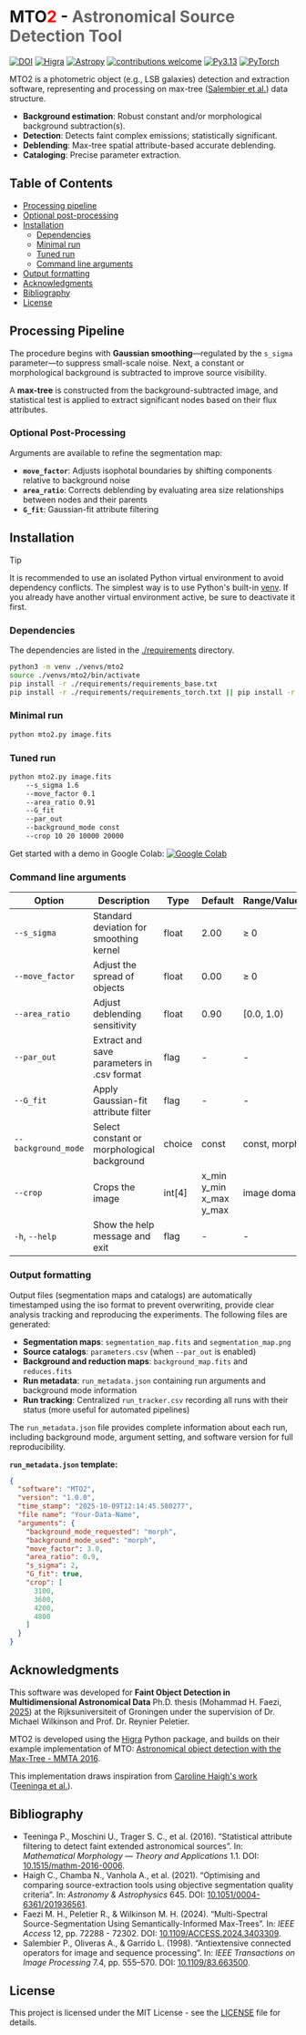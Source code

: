 # MTO<span style="color:#FF0000">2</span> - <span  style="color:#666666">Astronomical Source Detection Tool</span>

[![DOI](https://img.shields.io/badge/DOI-10.1515/mathm-8A2BE2.svg)](https://doi.org/10.1515/mathm-2016-0006)
[![Higra](https://img.shields.io/badge/Powered%20by-Higra-A20F43.svg)](https://higra.readthedocs.io/)
[![Astropy](https://img.shields.io/badge/powered%20by-Astropy-D84315.svg)](https://www.astropy.org/)
[![contributions welcome](https://img.shields.io/badge/contributions-welcome-388E3C.svg)](https://github.com/m-faezi/MTO2/blob/main/CONTRIBUTING.md)
[![Py3.13](https://img.shields.io/badge/Py-3.13+-3776AB?style=flat-square&logo=python&logoColor=white)](https://www.python.org)
[![PyTorch](https://img.shields.io/badge/PyTorch-EE4C2C?style=flat-square&logo=pytorch&logoColor=white)](https://pytorch.org/)


MTO2 is a photometric object (e.g., LSB galaxies) detection and extraction software, representing and processing on max-tree ([Salembier et al.](#4)) data structure.

- **Background estimation**: Robust constant and/or morphological background subtraction(s).
- **Detection**: Detects faint complex emissions; statistically significant.
- **Deblending**: Max-tree spatial attribute-based accurate deblending.
- **Cataloging**: Precise parameter extraction.


<!-- omit in toc -->
## Table of Contents

- [Processing pipeline](#processing-pipeline)
- [Optional post-processing](#optional-post-processing)
- [Installation](#installation)
  - [Dependencies](#dependencies)
  - [Minimal run](#minimal-run)
  - [Tuned run](#tuned-run)
  - [Command line arguments](#command-line-arguments)
- [Output formatting](#output-formatting)
- [Acknowledgments](#acknowledgments)
- [Bibliography](#bibliography)
- [License](#license)


## Processing Pipeline

The procedure begins with **Gaussian smoothing**—regulated by the `s_sigma` parameter—to suppress small-scale noise. Next, a constant or morphological background is subtracted to improve source visibility. 

A **max-tree** is constructed from the background-subtracted image, and statistical test is applied to extract significant nodes based on their flux attributes.

### Optional Post-Processing

Arguments are available to refine the segmentation map:

- **`move_factor`**: Adjusts isophotal boundaries by shifting components relative to background noise  
- **`area_ratio`**: Corrects deblending by evaluating area size relationships between nodes and their parents
- **`G_fit`**: Gaussian-fit attribute filtering

##  Installation

> [!TIP]
> It is recommended to use an isolated Python virtual environment to avoid dependency conflicts. The simplest way is to use Python's built-in [venv](https://docs.python.org/3/library/venv.html). If you already have another virtual environment active, be sure to deactivate it first.


### Dependencies

The dependencies are listed in the [./requirements](requirements) directory.

```bash
python3 -m venv ./venvs/mto2
source ./venvs/mto2/bin/activate
pip install -r ./requirements/requirements_base.txt
pip install -r ./requirements/requirements_torch.txt || pip install -r ./requirements/requirements_torch_fallback.txt
```
### Minimal run
```bash
python mto2.py image.fits
```

### Tuned run
```bash
python mto2.py image.fits
    --s_sigma 1.6 
    --move_factor 0.1 
    --area_ratio 0.91  
    --G_fit 
    --par_out 
    --background_mode const
    --crop 10 20 10000 20000
```

Get started with a demo in Google Colab:
[![Google Colab](https://colab.research.google.com/assets/colab-badge.svg)](https://colab.research.google.com/drive/1yjNcUJwqliQEY0N7AYLkUD2QrubqkAzc?usp=sharing)


### Command line arguments

| Option                   | Description                                      | Type      | Default                    | Range/Values |
|--------------------------|--------------------------------------------------|-----------|----------------------------|--------------|
| `--s_sigma`              | Standard deviation for smoothing kernel          | float     | 2.00                       | ≥ 0          |
| `--move_factor`          | Adjust the spread of objects                     | float     | 0.00                       | ≥ 0          |
| `--area_ratio`           | Adjust deblending sensitivity                    | float     | 0.90                       | [0.0, 1.0)   |
| `--par_out`              | Extract and save parameters in .csv format       | flag      | -                          | -            |
| `--G_fit`                | Apply Gaussian-fit attribute filter              | flag      | -                          | -            |
| `--background_mode`      | Select constant or morphological background      | choice    | const                      | const, morph |
| `--crop`                 | Crops the image                                  | int[4]    | x_min  y_min  x_max  y_max | image domain |
| `-h`, `--help`           | Show the help message and exit                   | flag      | -                          | -            |

### Output formatting

Output files (segmentation maps and catalogs) are automatically timestamped using the iso format to prevent overwriting, provide clear analysis tracking and reproducing the experiments.
The following files are generated:

- **Segmentation maps**: `segmentation_map.fits` and `segmentation_map.png`
- **Source catalogs**: `parameters.csv` (when `--par_out` is enabled)
- **Background and reduction maps**: `background_map.fits` and `reduces.fits`
- **Run metadata**: `run_metadata.json` containing run arguments and background mode information
- **Run tracking**: Centralized `run_tracker.csv` recording all runs with their status (more useful for automated pipelines)

The `run_metadata.json` file provides complete information about each run, including background mode, argument setting, and software version for full reproducibility.

**`run_metadata.json` template:**

```json
{
  "software": "MTO2",
  "version": "1.0.0",
  "time_stamp": "2025-10-09T12:14:45.580277",
  "file name": "Your-Data-Name",
  "arguments": {
    "background_mode_requested": "morph",
    "background_mode_used": "morph",
    "move_factor": 3.0,
    "area_ratio": 0.9,
    "s_sigma": 2,
    "G_fit": true,
    "crop": [
      3100,
      3600,
      4200,
      4800
    ]
  }
}
```

## Acknowledgments

This software was developed for **Faint Object Detection in Multidimensional Astronomical Data** Ph.D. thesis (Mohammad H. Faezi, [2025](#4)) at the Rijksuniversiteit of Groningen under the supervision of Dr. Michael Wilkinson and Prof. Dr. Reynier Peletier.

MTO2 is developed using the [Higra](https://github.com/higra/Higra) Python package, and builds on their example implementation of MTO: [Astronomical object detection with the Max-Tree - MMTA 2016](https://higra.readthedocs.io/en/stable/notebooks.html#illustrative-applications-from-scientific-papers).

This implementation draws inspiration from [Caroline Haigh's work ](https://github.com/CarolineHaigh/mtobjects)([Teeninga et al.](#4)).

## Bibliography

- <a id="1">Teeninga P., Moschini U., Trager S. C., et al. (2016). “Statistical attribute filtering to detect faint extended astronomical sources”. In: *Mathematical Morphology &mdash; Theory and Applications* 1.1. DOI: [10.1515/mathm-2016-0006](https://doi.org/10.1515/mathm-2016-0006).</a>
- <a id="2">Haigh C., Chamba N., Vanhola A., et al. (2021). “Optimising and comparing source-extraction tools using objective segmentation quality criteria”. In: *Astronomy & Astrophysics* 645. DOI: [10.1051/0004-6361/201936561](https://doi.org/10.1051/0004-6361/201936561).</a>
- <a id="3">Faezi M. H., Peletier R., & Wilkinson M. H. (2024). “Multi-Spectral Source-Segmentation Using Semantically-Informed Max-Trees”. In: *IEEE Access* 12, pp. 72288 - 72302. DOI: [10.1109/ACCESS.2024.3403309](https://doi.org/10.1109/ACCESS.2024.3403309).</a>
- <a id="4">Salembier P., Oliveras A., & Garrido L. (1998). “Antiextensive connected operators for image and sequence processing”. In: *IEEE Transactions on Image Processing* 7.4, pp. 555–570. DOI: [10.1109/83.663500](https://doi.org/10.1109/83.663500).</a>

## License

This project is licensed under the MIT License - see the [LICENSE](LICENSE) file for details.


